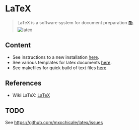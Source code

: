 # LaTeX
> LaTeX is a software system for document preparation [:books:](https://en.wikipedia.org/wiki/LaTeX).  
![latex](https://upload.wikimedia.org/wikipedia/commons/thumb/2/22/LaTeX_cover.svg/300px-LaTeX_cover.svg.png)

## Content
* See instructions to a new installation [here](installation/README.md).
* See various templates for latex documents [here](templates/).
* See makefiles for quick build of text files [here](makefiles/)

## References 
* Wiki LaTeX: [LaTeX](https://en.wikibooks.org/wiki/LaTeX)

## TODO
See https://github.com/mxochicale/latex/issues

